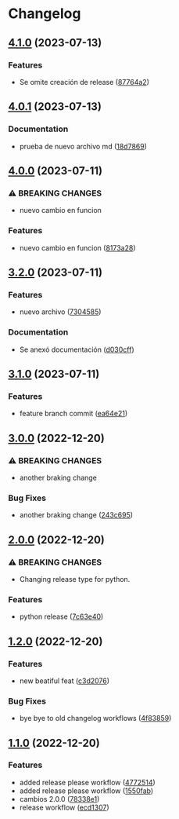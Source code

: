 # Changelog

## [4.1.0](https://github.com/spsdevops/changelog-generator/compare/v4.0.1...v4.1.0) (2023-07-13)


### Features

* Se omite creación de release ([87764a2](https://github.com/spsdevops/changelog-generator/commit/87764a201c31d61d7f1af925a67a29c9d6b42d6f))

## [4.0.1](https://github.com/spsdevops/changelog-generator/compare/v4.0.0...v4.0.1) (2023-07-13)


### Documentation

* prueba de nuevo archivo md ([18d7869](https://github.com/spsdevops/changelog-generator/commit/18d786984d6fc7198741b27928e369dc7f92d02b))

## [4.0.0](https://github.com/spsdevops/changelog-generator/compare/v3.2.0...v4.0.0) (2023-07-11)


### ⚠ BREAKING CHANGES

* nuevo cambio en funcion

### Features

* nuevo cambio en funcion ([8173a28](https://github.com/spsdevops/changelog-generator/commit/8173a289867bd9d32fec9250bcfd9aa4ba558505))

## [3.2.0](https://github.com/spsdevops/changelog-generator/compare/v3.1.0...v3.2.0) (2023-07-11)


### Features

* nuevo archivo ([7304585](https://github.com/spsdevops/changelog-generator/commit/7304585fa22a6bd482cb7e79509bae061b9ef781))


### Documentation

* Se anexó documentación ([d030cff](https://github.com/spsdevops/changelog-generator/commit/d030cffb745f80246591222022ed7ccae3a91f8e))

## [3.1.0](https://github.com/spsdevops/changelog-generator/compare/v3.0.0...v3.1.0) (2023-07-11)


### Features

* feature branch commit ([ea64e21](https://github.com/spsdevops/changelog-generator/commit/ea64e219a8723dfbdb6e282bdd9818413d9609e1))

## [3.0.0](https://github.com/cbrunosps/changelog-generator/compare/v2.0.0...v3.0.0) (2022-12-20)


### ⚠ BREAKING CHANGES

* another braking change

### Bug Fixes

* another braking change ([243c695](https://github.com/cbrunosps/changelog-generator/commit/243c6956c2d2e91b7a640cef950203561afabb5e))

## [2.0.0](https://github.com/cbrunosps/changelog-generator/compare/v1.2.0...v2.0.0) (2022-12-20)


### ⚠ BREAKING CHANGES

* Changing release type for python.

### Features

* python release ([7c63e40](https://github.com/cbrunosps/changelog-generator/commit/7c63e40a6feccae1fda22dbcb2cdbd945ae67b62))

## [1.2.0](https://github.com/cbrunosps/changelog-generator/compare/v1.1.0...v1.2.0) (2022-12-20)


### Features

* new beatiful feat ([c3d2076](https://github.com/cbrunosps/changelog-generator/commit/c3d207639503baccf7c34459198eb3722a581398))


### Bug Fixes

* bye bye to old changelog workflows ([4f83859](https://github.com/cbrunosps/changelog-generator/commit/4f838596f97811414601714b3bd7e417f8733239))

## [1.1.0](https://github.com/cbrunosps/changelog-generator/compare/1.0.0...v1.1.0) (2022-12-20)


### Features

* added release please workflow ([4772514](https://github.com/cbrunosps/changelog-generator/commit/47725141ccccb5db075fecc136734599a279633c))
* added release please workflow ([1550fab](https://github.com/cbrunosps/changelog-generator/commit/1550fab68424a2d3da344467cd956111c30ec69c))
* cambios 2.0.0 ([78338e1](https://github.com/cbrunosps/changelog-generator/commit/78338e1330969fe39ca9d8c85a55f855b35b74e7))
* release workflow ([ecd1307](https://github.com/cbrunosps/changelog-generator/commit/ecd130743f5c49875f89ac00e1a196cf036a89ab))
